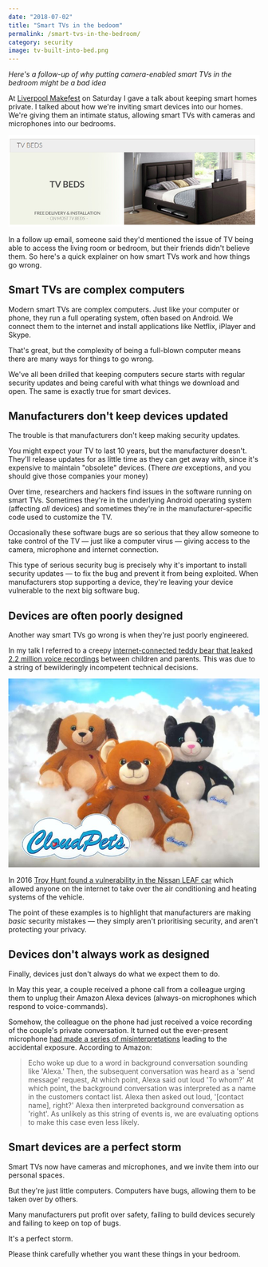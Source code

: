 ```yaml
---
date: "2018-07-02"
title: "Smart TVs in the bedoom"
permalink: /smart-tvs-in-the-bedroom/
category: security
image: tv-built-into-bed.png
---
```


*Here's a follow-up of why putting camera-enabled smart TVs in the bedroom might be a bad idea*

<!--more-->

At [Liverpool Makefest](https://lpoolmakefest.org/portfolio/ignite/) on Saturday I gave a talk about keeping smart homes private. I talked about how we're inviting smart devices into our homes. We're giving them an intimate status, allowing smart TVs with cameras and microphones into our bedrooms.

![Television built into a bed frame](/img/tv-built-into-bed.png)

In a follow up email, someone said they'd mentioned the issue of TV being able to access the living room or bedroom, but their friends didn't believe them. So here's a quick explainer on how smart TVs work and how things go wrong.


## Smart TVs are complex computers

Modern smart TVs are complex computers. Just like your computer or phone, they run a full operating system, often based on Android. We connect them to the internet and install applications like Netflix, iPlayer and Skype.

That's great, but the complexity of being a full-blown computer means there are many ways for things to go wrong.

We've all been drilled that keeping computers secure starts with regular security updates and being careful with what things we download and open. The same is exactly true for smart devices.


## Manufacturers don't keep devices updated

The trouble is that manufacturers don't keep making security updates.

You might expect your TV to last 10 years, but the manufacturer doesn't. They'll release updates for as little time as they can get away with, since it's expensive to maintain "obsolete" devices. (There _are_ exceptions, and you should give those companies your money)

Over time, researchers and hackers find issues in the software running on smart TVs. Sometimes they're in the underlying Android operating system (affecting _all_ devices) and sometimes they're in the manufacturer-specific code used to customize the TV.

Occasionally these software bugs are so serious that they allow someone to take control of the TV — just like a computer virus — giving access to the camera, microphone and internet connection.

This type of serious security bug is precisely why it's important to install security updates — to fix the bug and prevent it from being exploited. When manufacturers stop supporting a device, they're leaving your device vulnerable to the next big software bug.


## Devices are often poorly designed

Another way smart TVs go wrong is when they're just poorly engineered.

In my talk I referred to a creepy [internet-connected teddy bear that leaked 2.2 million voice recordings](https://www.techrepublic.com/article/iot-connected-teddy-bear-leaks-millions-of-kids-conversations-exposed-database-to-blame/) between children and parents. This was due to a string of bewilderingly incompetent technical decisions.

![CloudPets internet-connected teddy bears](/img/iot-teddy-bear-cloud-pets.jpg)

In 2016 [Troy Hunt found a vulnerability in the Nissan LEAF car](https://www.bbc.co.uk/news/technology-35642749) which allowed anyone on the internet to take over the air conditioning and heating systems of the vehicle.

The point of these examples is to highlight that manufacturers are making _basic_ security mistakes — they simply aren't prioritising security, and aren't protecting your privacy.


## Devices don't always work as designed

Finally, devices just don't always do what we expect them to do.

In May this year, a couple received a phone call from a colleague urging them to unplug their Amazon Alexa devices (always-on microphones which respond to voice-commands).

Somehow, the colleague on the phone had just received a voice recording of the couple's private conversation. It turned out the ever-present microphone [had made a series of misinterpretations](https://www.simplemost.com/amazons-alexa-accidentally-recorded-this-couples-private-conversation-and-sent-it-to-someone/) leading to the accidental exposure. According to Amazon:


> Echo woke up due to a word in background conversation sounding like 'Alexa.' Then, the subsequent conversation was heard as a 'send message' request,
> At which point, Alexa said out loud 'To whom?' At which point, the background conversation was interpreted as a name in the customers contact list. Alexa then asked out loud, '[contact name], right?' Alexa then interpreted background conversation as 'right'. As unlikely as this string of events is, we are evaluating options to make this case even less likely.


## Smart devices are a perfect storm

Smart TVs now have cameras and microphones, and we invite them into our personal spaces.

But they're just little computers. Computers have bugs, allowing them to be taken over by others.

Many manufacturers put profit over safety, failing to build devices securely and failing to keep on top of bugs.

It's a perfect storm.

Please think carefully whether you want these things in your bedroom.




[paul-twitter]: https://twitter.com/fawkesley
